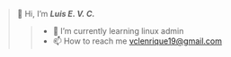 >👋 Hi, I’m ***Luis E. V. C.***
>>- 🌱 I’m currently learning linux admin
>>- 📫 How to reach me vclenrique19@gmail.com
